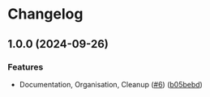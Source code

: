 # Changelog

## 1.0.0 (2024-09-26)


### Features

* Documentation, Organisation, Cleanup ([#6](https://github.com/openfoodfacts/openfoodfacts-kotlin/issues/6)) ([b05bebd](https://github.com/openfoodfacts/openfoodfacts-kotlin/commit/b05bebdaaa49c1277efaad63b5fc701ca423a2de))


